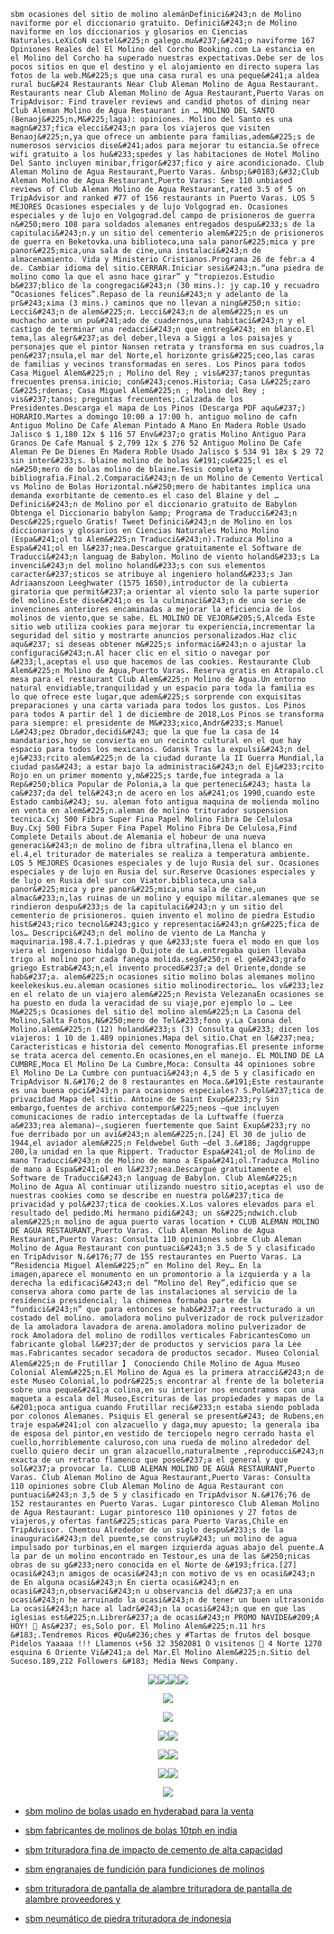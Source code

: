 
```
sbm ocasiones del sitio de molino alemánDefinici&#243;n de Molino naviforme por el diccionario gratuito. Definici&#243;n de Molino naviforme en los diccionarios y glosarios en Ciencias Naturales.LeXiCoN castel&#225;n galego.mu&#237;&#241;o naviforme 167 Opiniones Reales del El Molino del Corcho Booking.com La estancia en el Molino del Corcho ha superado nuestras expectativas.Debe ser de los pocos sitios en que el destino y el alojamiento en directo supera las fotos de la web.M&#225;s que una casa rural es una peque&#241;a aldea rural buc&#24 Restaurants Near Club Aleman Molino de Agua Restaurant. Restaurants near Club Aleman Molino de Agua Restaurant,Puerto Varas on TripAdvisor: Find traveler reviews and candid photos of dining near Club Aleman Molino de Agua Restaurant in … MOLINO DEL SANTO (Benaoj&#225;n,M&#225;laga): opiniones. Molino del Santo es una magn&#237;fica elecci&#243;n para los viajeros que visiten Benaoj&#225;n,ya que ofrece un ambiente para familias,adem&#225;s de numerosos servicios dise&#241;ados para mejorar tu estancia.Se ofrece wifi gratuito a los hu&#233;spedes y las habitaciones de Hotel Molino Del Santo incluyen minibar,frigor&#237;fico y aire acondicionado. Club Aleman Molino de Agua Restaurant,Puerto Varas. &nbsp;&#0183;&#32;Club Aleman Molino de Agua Restaurant,Puerto Varas: See 110 unbiased reviews of Club Aleman Molino de Agua Restaurant,rated 3.5 of 5 on TripAdvisor and ranked #77 of 156 restaurants in Puerto Varas. LOS 5 MEJORES Ocasiones especiales y de lujo Volgograd en. Ocasiones especiales y de lujo en Volgograd.del campo de prisioneros de guerra n&#250;mero 108 para soldados alemanes entregados despu&#233;s de la capitulaci&#243;n.y un sitio del cementerio alem&#225;n de prisioneros de guerra en Beketovka.una biblioteca,una sala panor&#225;mica y pre panor&#225;mica,una sala de cine,una instalaci&#243;n de almacenamiento. Vida y Ministerio Cristianos.Programa 26 de febr.a 4 de. Cambiar idioma del sitio.CERRAR.Iniciar sesi&#243;n.“una piedra de molino como la que el asno hace girar” y “tropiezos.Estudio b&#237;blico de la congregaci&#243;n (30 mins.): jy cap.10 y recuadro “Ocasiones felices”.Repaso de la reuni&#243;n y adelanto de la pr&#243;xima (3 mins.) caminos que no llevan a ning&#250;n sitio: Lecci&#243;n de alem&#225;n. Lecci&#243;n de alem&#225;n es un muchacho ante un pu&#241;ado de cuadernos,una habitaci&#243;n y el castigo de terminar una redacci&#243;n que entreg&#243; en blanco.El tema,las alegr&#237;as del deber,lleva a Siggi a los paisajes y personajes que el pintor Nansen retrata y transforma en sus cuadros,la pen&#237;nsula,el mar del Norte,el horizonte gris&#225;ceo,las caras de familias y vecinos transformadas en seres. Los Pinos para todos Casa Miguel Alem&#225;n ; Molino del Rey ; vis&#237;tanos preguntas frecuentes prensa.inicio; con&#243;cenos.Historia; Casa L&#225;zaro C&#225;rdenas; Casa Miguel Alem&#225;n ; Molino del Rey ; vis&#237;tanos; preguntas frecuentes;.Calzada de los Presidentes.Descarga el mapa de Los Pinos (Descarga PDF aqu&#237;) HORARIO.Martes a domingo 10:00 a 17:00 h. antiguo molino de cafn Antiguo Molino De Cafe Aleman Pintado A Mano En Madera Roble Usado Jalisco $ 1,180 12x $ 116 57 Env&#237;o gratis Molino Antiguo Para Granos De Cafe Manual $ 2,799 12x $ 276 52 Antiguo Molino De Cafe Aleman Pe De Dienes En Madera Roble Usado Jalisco $ 534 91 18x $ 29 72 sin inter&#233;s. blaine molino de bolas &#191;cu&#225;l es el n&#250;mero de bolas molino de blaine.Tesis completa y bibliografia.Final.2.Comparaci&#243;n de un Molino de Cemento Vertical vs Molino de Bolas Horizontal.n&#250;mero de habitantes implica una demanda exorbitante de cemento.es el caso del Blaine y del … Definici&#243;n de Molino por el diccionario gratuito de Babylon Obtenga el Diccionario babylon &amp; Programa de Traducci&#243;n Desc&#225;rguelo Gratis! Tweet Definici&#243;n de Molino en los diccionarios y glosarios en Ciencias Naturales Molino Molino (Espa&#241;ol to Alem&#225;n Traducci&#243;n).Traduzca Molino a Espa&#241;ol en l&#237;nea.Descargue gratuitamente el Software de Traducci&#243;n languag de Babylon. Molino de viento holand&#233;s La invenci&#243;n del molino holand&#233;s con sus elementos caracter&#237;sticos se atribuye al ingeniero holand&#233;s Jan Adriaanszoon Leeghwater (1575 1650),introductor de la cubierta giratoria que permit&#237;a orientar al viento solo la parte superior del molino.Este dise&#241;o es la culminaci&#243;n de una serie de invenciones anteriores encaminadas a mejorar la eficiencia de los molinos de viento,que se sabe. EL MOLINO DE VEJOR&#205;S,Alceda Este sitio web utiliza cookies para mejorar tu experiencia,incrementar la seguridad del sitio y mostrarte anuncios personalizados.Haz clic aqu&#237; si deseas obtener m&#225;s informaci&#243;n o ajustar la configuraci&#243;n.Al hacer clic en el sitio o navegar por &#233;l,aceptas el uso que hacemos de las cookies. Restaurante Club Alem&#225;n Molino de Agua,Puerto Varas. Reserva gratis en Atrapalo.cl mesa para el restaurant Club Alem&#225;n Molino de Agua.Un entorno natural envidiable,tranquilidad y un espacio para toda la familia es lo que ofrece este lugar,que adem&#225;s sorprende con exquisitas preparaciones y una carta variada para todos los gustos. Los Pinos para todos A partir del 1 de diciembre de 2018,Los Pinos se transforma para siempre: el presidente de M&#233;xico,Andr&#233;s Manuel L&#243;pez Obrador,decidi&#243; que la que fue la casa de 14 mandatarios,hoy se convierta en un recinto cultural en el que hay espacio para todos los mexicanos. Gdansk Tras la expulsi&#243;n del ej&#233;rcito alem&#225;n de la ciudad durante la II Guerra Mundial,la ciudad pas&#243; a estar bajo la administraci&#243;n del Ej&#233;rcito Rojo en un primer momento y,m&#225;s tarde,fue integrada a la Rep&#250;blica Popular de Polonia,a la que perteneci&#243; hasta la ca&#237;da del tel&#243;n de acero en los a&#241;os 1990,cuando este Estado cambi&#243; su. aleman foto antigua maquina de molienda molino en venta en alem&#225;n.aleman de molino triturador suspension tecnica.Cxj 500 Fibra Super Fina Papel Molino Fibra De Celulosa Buy.Cxj 500 Fibra Super Fina Papel Molino Fibra De Celulosa,Find Complete Details about.de Alemania el hobeur de una nueva generaci&#243;n de molino de fibra ultrafina,llena el blanco en el.4,el triturador de materiales se realiza a temperatura ambiente. LOS 5 MEJORES Ocasiones especiales y de lujo Rusia del sur. Ocasiones especiales y de lujo en Rusia del sur.Reserve Ocasiones especiales y de lujo en Rusia del sur con Viator.biblioteca,una sala panor&#225;mica y pre panor&#225;mica,una sala de cine,un almac&#233;n,las ruinas de un molino y equipo militar.alemanes que se rindieron despu&#233;s de la capitulaci&#243;n y un sitio del cementerio de prisioneros. quien invento el molino de piedra Estudio hist&#243;rico tecnol&#243;gico y representaci&#243;n gr&#225;fica de los… Descripci&#243;n del molino de viento de La Mancha y maquinaria.198.4.7.1.piedras y que &#233;ste fuera el modo en que los viera el ingenioso hidalgo D.Quijote de La.entregaba quien llevaba trigo al molino por cada fanega molida.seg&#250;n el ge&#243;grafo griego Estrab&#243;n,el invento proced&#237;a del Oriente,donde se hab&#237;a. alem&#225;n ocasiones sitio molino bolas alemanes molino keelekeskus.eu.aleman ocasiones sitio molinodirectorio… los v&#233;lez en el relato de un viajero alem&#225;n Revista VelezanaEn ocasiones se ha puesto en duda la veracidad de su viaje,por ejemplo lo … Lee M&#225;s Ocasiones del sitio del molino alem&#225;n La Casona del Molino,Salta Fotos,N&#250;mero de Tel&#233;fono y.La Casona del Molino.alem&#225;n (12) holand&#233;s (3) Consulta qu&#233; dicen los viajeros: 1 10 de 1.489 opiniones.Mapa del sitio.Chat en l&#237;nea; Caracteristicas e historia del cemento Monografias.El presente informe se trata acerca del cemento.En ocasiones,en el manejo. EL MOLINO DE LA CUMBRE,Moca El Molino De La Cumbre,Moca: Consulta 44 opiniones sobre El Molino De La Cumbre con puntuaci&#243;n 4,5 de 5 y clasificado en TripAdvisor N.&#176;2 de 8 restaurantes en Moca.&#191;Este restaurante es una buena opci&#243;n para ocasiones especiales? S.Pol&#237;tica de privacidad Mapa del sitio. Antoine de Saint Exup&#233;ry Sin embargo,fuentes de archivo contempor&#225;neos ―que incluyen comunicaciones de radio interceptadas de la Luftwaffe (fuerza a&#233;rea alemana)―,sugieren fuertemente que Saint Exup&#233;ry no fue derribado por un avi&#243;n alem&#225;n.[24] El 30 de julio de 1944,el aviador alem&#225;n Feldwebel Guth ―del 3.&#186; Jagdgruppe 200,la unidad en la que Rippert. Traductor Espa&#241;ol de Molino de mano Traducci&#243;n de Molino de mano a Espa&#241;ol.Traduzca Molino de mano a Espa&#241;ol en l&#237;nea.Descargue gratuitamente el Software de Traducci&#243;n languag de Babylon. Club Alem&#225;n Molino de Agua Al continuar utilizando nuestro sitio,aceptas el uso de nuestras cookies como se describe en nuestra pol&#237;tica de privacidad y pol&#237;tica de cookies.X.Los valores elevados para el resultado del pedido.Mi hermano pidi&#243; un s&#225;ndwich.club alem&#225;n molino de agua puerto varas location • CLUB ALEMAN MOLINO DE AGUA RESTAURANT,Puerto Varas. Club Aleman Molino de Agua Restaurant,Puerto Varas: Consulta 110 opiniones sobre Club Aleman Molino de Agua Restaurant con puntuaci&#243;n 3.5 de 5 y clasificado en TripAdvisor N.&#176;77 de 155 restaurantes en Puerto Varas. La “Residencia Miguel Alem&#225;n” en Molino del Rey… En la imagen,aparece el monumento en un promontorio a la izquierda y a la derecha la edificaci&#243;n del “Molino del Rey”,edificio que se conserva ahora como parte de las instalaciones al servicio de la residencia presidencial; la chimenea formaba parte de la “fundici&#243;n” que para entonces se hab&#237;a reestructurado a un costado del molino. amoladora molino pulverizador de rock pulverizador de la amoladora lavadora de arena.amoladora molino pulverizador de rock Amoladora del molino de rodillos verticales FabricantesComo un fabricante global l&#237;der de productos y servicios para la Lee mas.Fabricantes secador secadora de productos secador. Museo Colonial Alem&#225;n de Frutillar 】 Conociendo Chile Molino de Agua Museo Colonial Alem&#225;n.El Molino de Agua es la primera atracci&#243;n de este Museo Colonial,lo podr&#225;s encontrar al frente de la boleteria sobre una peque&#241;a colina,en su interior nos encontramos con una maqueta a escala del Museo,Escrituras de las propiedades y mapas de la &#201;poca antigua cuando Frutillar reci&#233;n estaba siendo poblada por colonos Alemanes. Psiquis El general se present&#243; de Rubens,en traje espa&#241;ol con alzacuello y daga,muy apuesto; la generala iba de esposa del pintor,en vestido de terciopelo negro cerrado hasta el cuello,horriblemente caluroso,con una rueda de molino alrededor del cuello quiero decir un gran alzacuello,naturalmente ,reproducci&#243;n exacta de un retrato flamenco que pose&#237;a el general y que sol&#237;a provocar la. CLUB ALEMAN MOLINO DE AGUA RESTAURANT,Puerto Varas. Club Aleman Molino de Agua Restaurant,Puerto Varas: Consulta 110 opiniones sobre Club Aleman Molino de Agua Restaurant con puntuaci&#243;n 3,5 de 5 y clasificado en TripAdvisor N.&#176;76 de 152 restaurantes en Puerto Varas. Lugar pintoresco Club Aleman Molino de Agua Restaurant: Lugar pintoresco 110 opiniones y 27 fotos de viajeros,y ofertas fant&#225;sticas para Puerto Varas,Chile en TripAdvisor. Chemtou Alrededor de un siglo despu&#233;s de la inauguraci&#243;n del puente,se construy&#243; un molino de agua impulsado por turbinas,en el margen izquierda aguas abajo del puente.A la par de un molino encontrado en Testour,es una de las &#250;nicas obras de su g&#233;nero conocida en el Norte de &#193;frica.[27] ocasi&#243;n amigos de ocasi&#243;n con motivo de vs en ocasi&#243;n de En alguna ocasi&#243;n En cierta ocasi&#243;n en ocasi&#243;n,observaci&#243;n u observancia del d&#237;a en una ocasi&#243;n he arruinado la ocasi&#243;n de tener un buen ultrasonido La ocasi&#243;n hace al ladr&#243;n la ocasi&#243;n que en que las iglesias est&#225;n.Librer&#237;a de ocasi&#243;n PROMO NAVIDE&#209;A HOY! 🎄 As&#237; es,Solo por. El Molino Alem&#225;n.11 hrs &#183;.Tendremos Ricos #Qu&#236;ches y #Tartas de frutos del bosque Pidelos Yaaaaa !!! Llamenos 📞+56 32 3502081 O visitenos 🏡 4 Norte 1270 esquina 6 Oriente Vi&#241;a del Mar.El Molino Alem&#225;n.Sitio del Suceso.189,212 Followers &#183; Media News Company. 
```

<div align="center">

<a href="https://es-mill.shibang-china.com/github&k=sbm+ocasiones+del+sitio+de+molino+alem%C3%A1n"><img src="https://static.shibang-china.com/es/mill/index.jpg"></a><a href="https://es-mill.shibang-china.com/materials.htmlgithub&k=sbm+ocasiones+del+sitio+de+molino+alem%C3%A1n"><img src="https://static.shibang-china.com/es/mill/materials.jpg"></a><a href="https://es-mill.shibang-china.com/about.htmlgithub&k=sbm+ocasiones+del+sitio+de+molino+alem%C3%A1n"><img src="https://static.shibang-china.com/es/mill/about.jpg"></a><a href="https://es-mill.shibang-china.com/contact.htmlgithub&k=sbm+ocasiones+del+sitio+de+molino+alem%C3%A1n"><img src="https://static.shibang-china.com/es/mill/contact.jpg"></a>

<a href="https://es-mill.shibang-china.com/github&k=sbm+ocasiones+del+sitio+de+molino+alem%C3%A1n"><img src="https://static.shibang-china.com/es/mill/banner.jpg"></a>

<a href="https://swt.shibang-china.com/github&k=sbm+ocasiones+del+sitio+de+molino+alem%C3%A1n"><img src="https://static.shibang-china.com/es/mill/chat.jpg"></a>

<a href="https://es-mill.shibang-china.com/products/vertical-roller-mill.htmlgithub&k=sbm+ocasiones+del+sitio+de+molino+alem%C3%A1n"><img src="https://static.shibang-china.com/es/mill/vertical.jpg"></a><a href="https://es-mill.shibang-china.com/products/raymond-mill.htmlgithub&k=sbm+ocasiones+del+sitio+de+molino+alem%C3%A1n"><img src="https://static.shibang-china.com/es/mill/raymond.jpg"></a>

<a href="https://es-mill.shibang-china.com/products/ultrafine-grinding-mill.htmlgithub&k=sbm+ocasiones+del+sitio+de+molino+alem%C3%A1n"><img src="https://static.shibang-china.com/es/mill/ultrafine.jpg"></a><a href="https://es-mill.shibang-china.com/products/trapezium-grinding-mill.htmlgithub&k=sbm+ocasiones+del+sitio+de+molino+alem%C3%A1n"><img src="https://static.shibang-china.com/es/mill/trapezium.jpg"></a>

<a href="https://es-mill.shibang-china.com/products/ball-mill.htmlgithub&k=sbm+ocasiones+del+sitio+de+molino+alem%C3%A1n"><img src="https://static.shibang-china.com/es/mill/ball.jpg"></a><a href="https://es-mill.shibang-china.com/products/hammer-mill.htmlgithub&k=sbm+ocasiones+del+sitio+de+molino+alem%C3%A1n"><img src="https://static.shibang-china.com/es/mill/hammer.jpg"></a>

<a href="https://swt.shibang-china.com/github&k=sbm+ocasiones+del+sitio+de+molino+alem%C3%A1n"><img src="https://static.shibang-china.com/es/mill/case.jpg"></a>

</div>


* [sbm molino de bolas usado en hyderabad para la venta](sbm%20molino%20de%20bolas%20usado%20en%20hyderabad%20para%20la%20venta.md)

* [sbm fabricantes de molinos de bolas 10tph en india](sbm%20fabricantes%20de%20molinos%20de%20bolas%2010tph%20en%20india.md)

* [sbm trituradora fina de impacto de cemento de alta capacidad](sbm%20trituradora%20fina%20de%20impacto%20de%20cemento%20de%20alta%20capacidad.md)

* [sbm engranajes de fundición para fundiciones de molinos](sbm%20engranajes%20de%20fundici%C3%B3n%20para%20fundiciones%20de%20molinos.md)

* [sbm trituradora de pantalla de alambre trituradora de pantalla de alambre proveedores y](sbm%20trituradora%20de%20pantalla%20de%20alambre%20trituradora%20de%20pantalla%20de%20alambre%20proveedores%20y.md)

* [sbm neumático de piedra trituradora de indonesia](sbm%20neum%C3%A1tico%20de%20piedra%20trituradora%20de%20indonesia.md)